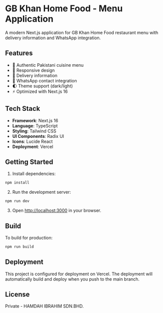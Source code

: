 # GB Khan Home Food - Menu Application

A modern Next.js application for GB Khan Home Food restaurant menu with delivery information and WhatsApp integration.

## Features

- 🍛 Authentic Pakistani cuisine menu
- 📱 Responsive design
- 🚚 Delivery information
- 💬 WhatsApp contact integration
- 🌓 Theme support (dark/light)
- ⚡ Optimized with Next.js 16

## Tech Stack

- **Framework**: Next.js 16
- **Language**: TypeScript
- **Styling**: Tailwind CSS
- **UI Components**: Radix UI
- **Icons**: Lucide React
- **Deployment**: Vercel

## Getting Started

1. Install dependencies:
```bash
npm install
```

2. Run the development server:
```bash
npm run dev
```

3. Open [http://localhost:3000](http://localhost:3000) in your browser.

## Build

To build for production:
```bash
npm run build
```

## Deployment

This project is configured for deployment on Vercel. The deployment will automatically build and deploy when you push to the main branch.

## License

Private - HAMDAH IBRAHIM SDN.BHD.

